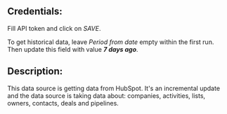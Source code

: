 ## Credentials:
Fill API token and click on _SAVE_. 

To get historical data, leave _Period from date_ empty within the first run. Then update this field with value ***7 days ago***.

## Description:
This data source is getting data from HubSpot. It's an incremental update and the data source is taking data about: companies, activities, lists, owners, contacts, deals and pipelines.
